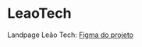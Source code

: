 # LeaoTech

Landpage Leão Tech: [Figma do projeto](https://www.figma.com/design/dlw2yfEh1bhBqL1si3OEYO/Landing-Page-Le%C3%A3o-Tech?node-id=69-4&t=MKqte8KvvnninDmr-0)